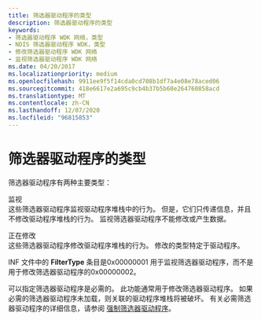```yaml
---
title: 筛选器驱动程序的类型
description: 筛选器驱动程序的类型
keywords:
- 筛选器驱动程序 WDK 网络，类型
- NDIS 筛选器驱动程序 WDK，类型
- 修改筛选器驱动程序 WDK 网络
- 监视筛选器驱动程序 WDK 网络
ms.date: 04/20/2017
ms.localizationpriority: medium
ms.openlocfilehash: 9911ee9f5f14cda0cd708b1df7a4e08e78aced06
ms.sourcegitcommit: 418e6617e2a695c9cb4b37b5b60e264760858acd
ms.translationtype: MT
ms.contentlocale: zh-CN
ms.lasthandoff: 12/07/2020
ms.locfileid: "96815853"
---
```

# <a name="types-of-filter-drivers"></a>筛选器驱动程序的类型





筛选器驱动程序有两种主要类型：

<a href="" id="monitoring"></a>监视  
这些筛选器驱动程序监视驱动程序堆栈中的行为。 但是，它们只传递信息，并且不修改驱动程序堆栈的行为。 监视筛选器驱动程序不能修改或产生数据。

<a href="" id="modifying"></a>正在修改  
这些筛选器驱动程序修改驱动程序堆栈的行为。 修改的类型特定于驱动程序。

INF 文件中的 **FilterType** 条目是0x00000001 用于监视筛选器驱动程序，而不是用于修改筛选器驱动程序的0x00000002。

可以指定筛选器驱动程序是必需的。 此功能通常用于修改筛选器驱动程序。 如果必需的筛选器驱动程序未加载，则关联的驱动程序堆栈将被破坏。 有关必需筛选器驱动程序的详细信息，请参阅 [强制筛选器驱动程序](mandatory-filter-drivers.md)。

 

 





